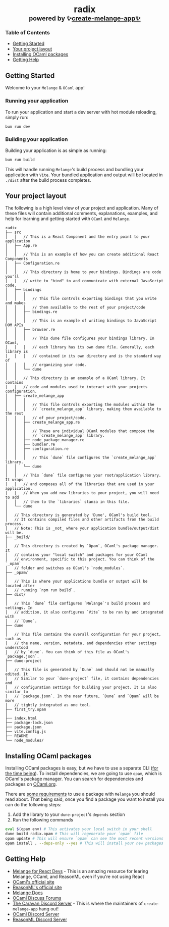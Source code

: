 <h1 align="center">
    radix</br>
    <span style="font-size: 1.25rem">
        powered by 
        ✨<a href="https://github.com/dmmulroy/create-melange-app">create-melange-app✨</a>
    </span>
</h1>

### Table of Contents

- [Getting Started](#getting-started)
- [Your project layout](#your-project-layout)
- [Installing OCaml packages](#installing-OCaml-packages)
- [Getting Help](#getting-help)

## Getting Started

Welcome to your `Melange` & `OCaml` app!

### Running your application

To run your application and start a dev server with hot module reloading, simply
run:

```sh
bun run dev
```

### Building your application

Building your application is as simple as running:

```sh
bun run build
```

This will handle running `Melange`'s build process and bundling your application
with `Vite`. Your bundled application and output will be located in `./dist`
after the build process completes.

## Your project layout

The following is a high level view of your project and application.
Many of these files will contain additional comments, explanations, examples,
and help for learning and getting started with `OCaml` and `Melange.`

```
radix
├── src
│   │   // This is a React Component and the entry point to your application
│   ├── App.re
│   │
│   │   // This is an example of how you can create additional React Components
│   ├── Configuration.re
│   │
│   │   // This directory is home to your bindings. Bindings are code you'll
│   │   // write to "bind" to and communicate with external JavaScript code.
│   ├── bindings
│   │   │
│   │   │   // This file controls exporting bindings that you write and makes
│   │   │   // them available to the rest of your project/code
│   │   ├── bindings.re
│   │   │
│   │   │   // This is an example of writing bindings to JavaScript DOM APIs
│   │   ├── browser.re
│   │   │
│   │   │   // This dune file configures your bindings library. In OCaml,
│   │   │   // each library has its own dune file. Generally, each library is
│   │   │   // contained in its own directory and is the standard way of
│   │   │   // organizing your code.
│   │   └── dune
│   │
│   │   // This directory is an example of a OCaml library. It contains
│   │   // code and modules used to interact with your projects configuration.
│   ├── create_melange_app
│   │   │
│   │   │   // This file controls exporting the modules within the
│   │   │   // `create_melange_app` library, making them available to the rest
│   │   │   // of your project/code.
│   │   ├── create_melange_app.re
│   │   │
│   │   │   // These are individual OCaml modules that compose the
│   │   │   // `create_melange_app` library.
│   │   ├── node_package_manager.re
│   │   ├── bundler.re
│   │   ├── configuration.re
│   │   │
│   │   │   // This `dune` file configures the `create_melange_app` library.
│   │   └── dune
│   │
│   │   // This `dune` file configures your root/application library. It wraps
│   │   // and composes all of the libraries that are used in your application.
│   │   // When you add new libraries to your project, you will need to add
│   │   // them to the `libraries` stanza in this file.
│   └── dune
│
│   // This directory is generated by 'Dune', OCaml's build tool.
│   // It contains compiled files and other artifacts from the build process.
│   // Note: This is _not_ where your application bundle/output/dist will be.
├── _build/
│
│   // This directory is created by `Opam`, OCaml's package manager. It
│   // contains your "local switch" and packages for your OCaml
│   // environment, specific to this project. You can think of the `_opam`
│   // folder and switches as OCaml's `node_modules`.
├── _opam/
│
│   // This is where your applications bundle or output will be located after
│   // running `npm run build`.
├── dist/
│
│   // This `dune` file configures `Melange`'s build process and settings. In
│   // addition, it also configures `Vite` to be ran by and integrated with
│   // `Dune`.
├── dune
│
│   // This file contains the overall configuration for your project, such as
│   // the name, version, metadata, and dependencies other settings understood
│   // by `dune`. You can think of this file as OCaml's `package.json`.
├── dune-project
│
│   // This file is generated by `Dune` and should not be manually edited. It
│   // Similar to your `dune-project` file, it contains dependencies and
│   // configuration settings for building your project. It is also similar to
│   // `package.json`. In the near future, `Dune` and `Opam` will be more
│   // tightly integrated as one tool.
├── first_try.opam
│
├── index.html
├── package-lock.json
├── package.json
├── vite.config.js
├── README
└── node_modules/
```

## Installing OCaml packages

Installing OCaml packages is easy, but we have to use a separate
CLI ([for the time being](https://github.com/dmmulroy/create-melange-app/issues/61)). To install dependencies, we are
going to use `opam`, which is OCaml's package manager. You can
search for dependencies and packages on
[OCaml.org](https://ocaml.org/packages/search?q=).

There are [some requirements](https://discuss.ocaml.org/t/whats-possible-with-melange/13806/3?u=dmmulroy) to use a package with `Melange` you should read
about. That being said, once you find a package you want to install you can
do the following steps:

1. Add the library to your `dune-project`'s `depends` section
2. Run the following commands

```sh
eval $(opam env) # This activates your local switch in your shell
dune build radix.opam # This will regenerate your `opam` file
opam update # This will ensure `opam` can see the most recent versions of packages
opam install . --deps-only --yes # This will install your new packages
```

## Getting Help

- [Melange for React Devs](https://react-book.melange.re/) - This is an amazing
resource for learing Melange, OCaml, and ReasonML even if you're not using React
- [OCaml's official site](https://ocaml.org)
- [ReasonML's official site](https://reasonml.github.io/)
- [Melange Docs](https://melange.re)
- [OCaml Discuss Forums](https://discuss.ocaml.org/)
- [The Caravan Discord Server](https://discord.gg/fNvVdsUWHE) - This is where
  the maintainers of `create-melange-app` hang out!
- [OCaml Discord Server](https://discord.gg/Qpzjmc4t)
- [ReasonML Discord Server](https://discord.gg/jPEH58TU)

